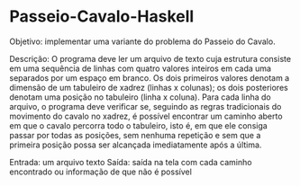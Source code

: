 # Passeio-Cavalo-Haskell

Objetivo: implementar uma variante do problema do Passeio do Cavalo.

Descrição: O programa deve ler um arquivo de texto cuja estrutura consiste em uma sequência de linhas com quatro valores inteiros em cada uma separados por um espaço em branco. Os dois primeiros valores denotam a dimensão de um tabuleiro de xadrez (linhas x colunas); os dois posteriores denotam uma posição no tabuleiro (linha x coluna). Para cada linha do arquivo, o programa deve verificar se, seguindo as regras tradicionais do movimento do cavalo no xadrez, é possível encontrar um caminho aberto em que o cavalo percorra todo o tabuleiro, isto é, em que ele consiga passar por todas as posições, sem nenhuma repetição e sem que a primeira posição possa ser alcançada imediatamente após a última.

Entrada: um arquivo texto
Saída: saída na tela com cada caminho encontrado ou informação de que não é possível
